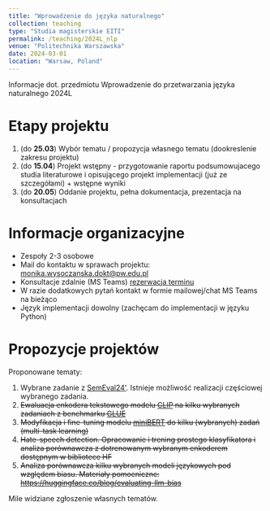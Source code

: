 ```yaml
---
title: "Wprowadzenie do języka naturalnego"
collection: teaching
type: "Studia magisterskie EITI"
permalink: /teaching/2024L_nlp
venue: "Politechnika Warszawska"
date: 2024-03-01
location: "Warsaw, Poland"
---
```


Informacje dot. przedmiotu Wprowadzenie do przetwarzania języka naturalnego 2024L

Etapy projektu
======

1. (do **25.03**) Wybór tematu / propozycja własnego tematu (dookreslenie zakresu projektu)
2. (do **15.04**) Projekt wstępny - przygotowanie raportu podsumowujacego studia literaturowe i opisującego projekt implementacji (już ze szczegółami) + wstępne wyniki
3. (do **20.05**) Oddanie projektu, pełna dokumentacja, prezentacja na konsultacjach

Informacje organizacyjne
======
- Zespoły 2-3 osobowe
- Mail do kontaktu w sprawach projektu: monika.wysoczanska.dokt@pw.edu.pl
- Konsultacje zdalnie (MS Teams) [rezerwacja terminu](https://calendly.com/moniawysoczanska/30min)
- W razie dodatkowych pytań kontakt w formie mailowej/chat MS Teams na bieżąco
- Język implementacji dowolny (zachęcam do implementacji w języku Python)





Propozycje projektów
======

Proponowane tematy:

1. Wybrane zadanie z [SemEval24'](https://semeval.github.io/SemEval2024/tasks.html). Istnieje możliwość realizacji częściowej wybranego zadania.
2. ~~Ewaluacja enkodera tekstowego modelu [CLIP](https://github.com/mlfoundations/open_clip) na kilku wybranych zadaniach z benchmarku [GLUE](https://gluebenchmark.com/)~~
3. ~~Modyfikacja i fine-tuning modelu [miniBERT](https://huggingface.co/prajjwal1/bert-mini) do kilku (wybranych) zadań (multi-task learning)~~
4. ~~Hate-speech detection. Opracowanie i trening prostego klasyfikatora i analiza porównawcza z dotrenowanym wybranym enkoderem dostępnym w bibliotece HF~~
5. ~~Analiza porównawcza kilku wybranych modeli językowych pod względem biasu. Materiały pomocniczne: https://huggingface.co/blog/evaluating-llm-bias~~

Mile widziane zgłoszenie własnych tematów.

